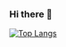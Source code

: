 ### Hi there 👋

[![Top Langs](https://github-readme-stats.vercel.app/api/top-langs/?username=Ahkong)](https://github.com/깃허브아이디/github-readme-stats)
